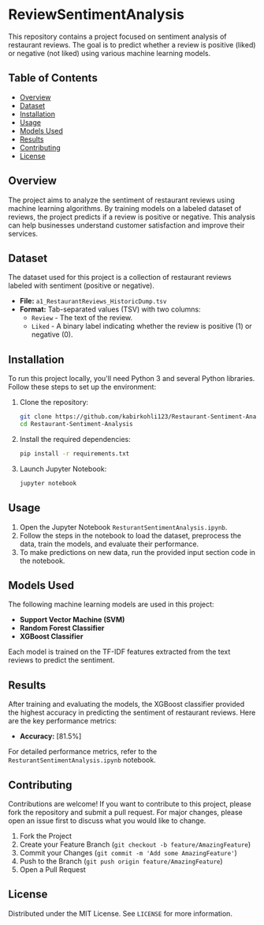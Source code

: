 # ReviewSentimentAnalysis


This repository contains a project focused on sentiment analysis of restaurant reviews. The goal is to predict whether a review is positive (liked) or negative (not liked) using various machine learning models.

## Table of Contents

- [Overview](#overview)
- [Dataset](#dataset)
- [Installation](#installation)
- [Usage](#usage)
- [Models Used](#models-used)
- [Results](#results)
- [Contributing](#contributing)
- [License](#license)

## Overview

The project aims to analyze the sentiment of restaurant reviews using machine learning algorithms. By training models on a labeled dataset of reviews, the project predicts if a review is positive or negative. This analysis can help businesses understand customer satisfaction and improve their services.

## Dataset

The dataset used for this project is a collection of restaurant reviews labeled with sentiment (positive or negative). 

- **File:** `a1_RestaurantReviews_HistoricDump.tsv`
- **Format:** Tab-separated values (TSV) with two columns: 
  - `Review` - The text of the review.
  - `Liked` - A binary label indicating whether the review is positive (1) or negative (0).

## Installation

To run this project locally, you'll need Python 3 and several Python libraries. Follow these steps to set up the environment:

1. Clone the repository:
    ```bash
    git clone https://github.com/kabirkohli123/Restaurant-Sentiment-Analysis.git
    cd Restaurant-Sentiment-Analysis
    ```

2. Install the required dependencies:
    ```bash
    pip install -r requirements.txt
    ```

3. Launch Jupyter Notebook:
    ```bash
    jupyter notebook
    ```

## Usage

1. Open the Jupyter Notebook `ResturantSentimentAnalysis.ipynb`.
2. Follow the steps in the notebook to load the dataset, preprocess the data, train the models, and evaluate their performance.
3. To make predictions on new data, run the provided input section code in the notebook.

## Models Used

The following machine learning models are used in this project:

- **Support Vector Machine (SVM)**
- **Random Forest Classifier**
- **XGBoost Classifier**

Each model is trained on the TF-IDF features extracted from the text reviews to predict the sentiment.

## Results

After training and evaluating the models, the XGBoost classifier provided the highest accuracy in predicting the sentiment of restaurant reviews. Here are the key performance metrics:

- **Accuracy:** [81.5%]

For detailed performance metrics, refer to the `ResturantSentimentAnalysis.ipynb` notebook.

## Contributing

Contributions are welcome! If you want to contribute to this project, please fork the repository and submit a pull request. For major changes, please open an issue first to discuss what you would like to change.

1. Fork the Project
2. Create your Feature Branch (`git checkout -b feature/AmazingFeature`)
3. Commit your Changes (`git commit -m 'Add some AmazingFeature'`)
4. Push to the Branch (`git push origin feature/AmazingFeature`)
5. Open a Pull Request

## License

Distributed under the MIT License. See `LICENSE` for more information.
